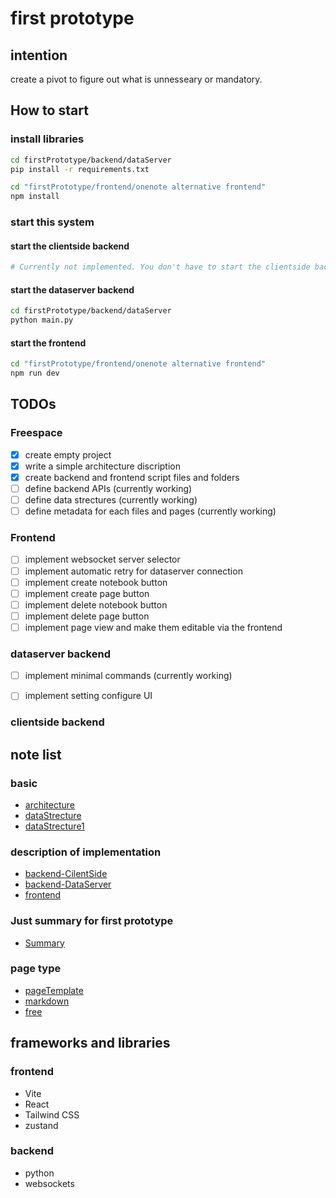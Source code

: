 # first prototype
## intention
 create a pivot to figure out what is unnesseary or mandatory.


## How to start
### install libraries
```bash
cd firstPrototype/backend/dataServer
pip install -r requirements.txt
```
```bash
cd "firstPrototype/frontend/onenote alternative frontend"
npm install
```
### start this system
#### start the clientside backend
```bash
# Currently not implemented. You don't have to start the clientside backend.
```
#### start the dataserver backend
```bash
cd firstPrototype/backend/dataServer
python main.py
```
#### start the frontend
```bash
cd "firstPrototype/frontend/onenote alternative frontend"
npm run dev
```


## TODOs
### Freespace
- [x] create empty project
- [x] write a simple architecture discription
- [x] create backend and frontend script files and folders 
- [ ] define backend APIs (currently working)
- [ ] define data strectures (currently working)
- [ ] define metadata for each files and pages  (currently working)

### Frontend
- [ ] implement websocket server selector 
- [ ] implement automatic retry for dataserver connection 
- [ ] implement create notebook button
- [ ] implement create page button
- [ ] implement delete notebook button
- [ ] implement delete page button
- [ ] implement page view and make them editable via the frontend

### dataserver backend
- [ ] implement minimal commands  (currently working)
- [ ] implement setting configure UI 


### clientside backend

## note list
### basic
- [architecture](note/architecture.md)
- [dataStrecture](note/dataStrecture.md)
- [dataStrecture1](note/dataStrecture1.md)
### description of implementation
- [backend-CilentSide](note/backendClientSide.md)
- [backend-DataServer](note/backendDataServer/home.md)
- [frontend](note/frontend.md)
### Just summary for first prototype
- [Summary](note/Summary.md)
### page type
- [pageTemplate](./note/pages/pageTemplate.md)
- [markdown](./note/pages/markdown.md)
- [free](./note/pages/free.md)

## frameworks and libraries
### frontend
- Vite
- React
- Tailwind CSS
- zustand

### backend
- python
- websockets